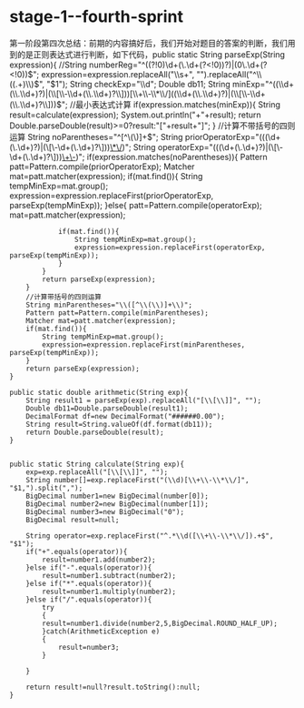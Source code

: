# stage-1--fourth-sprint
第一阶段第四次总结：前期的内容搞好后，我们开始对题目的答案的判断，我们用到的是正则表达式进行判断，如下代码，public static String parseExp(String expression){ 
        //String numberReg="^((?!0)\\d+(\\.\\d+(?<!0))?)|(0\\.\\d+(?<!0))$"; 
        expression=expression.replaceAll("\\s+", "").replaceAll("^\\((.+)\\)$", "$1"); 
        String checkExp="\\d";
        Double db11;
        String minExp="^((\\d+(\\.\\d+)?)|(\\[\\-\\d+(\\.\\d+)?\\]))[\\+\\-\\*\\/]((\\d+(\\.\\d+)?)|(\\[\\-\\d+(\\.\\d+)?\\]))$"; 
        //最小表达式计算 
        if(expression.matches(minExp)){ 
            String result=calculate(expression); 
            System.out.println("+"+result);
            return Double.parseDouble(result)>=0?result:"["+result+"]"; 
        } 
        //计算不带括号的四则运算 
        String noParentheses="^[^\\(\\)]+$"; 
        String priorOperatorExp="(((\\d+(\\.\\d+)?)|(\\[\\-\\d+(\\.\\d+)?\\]))[\\*\\/]((\\d+(\\.\\d+)?)|(\\[\\-\\d+(\\.\\d+)?\\])))"; 
        String operatorExp="(((\\d+(\\.\\d+)?)|(\\[\\-\\d+(\\.\\d+)?\\]))[\\+\\-]((\\d+(\\.\\d+)?)|(\\[\\-\\d+(\\.\\d+)?\\])))"; 
        if(expression.matches(noParentheses)){ 
            Pattern patt=Pattern.compile(priorOperatorExp); 
            Matcher mat=patt.matcher(expression); 
            if(mat.find()){ 
                String tempMinExp=mat.group(); 
                expression=expression.replaceFirst(priorOperatorExp, parseExp(tempMinExp)); 
            }else{ 
                patt=Pattern.compile(operatorExp); 
                mat=patt.matcher(expression); 
                 
                if(mat.find()){ 
                    String tempMinExp=mat.group(); 
                    expression=expression.replaceFirst(operatorExp, parseExp(tempMinExp)); 
                } 
            } 
            return parseExp(expression); 
        } 
        //计算带括号的四则运算 
        String minParentheses="\\([^\\(\\)]+\\)"; 
        Pattern patt=Pattern.compile(minParentheses); 
        Matcher mat=patt.matcher(expression); 
        if(mat.find()){ 
            String tempMinExp=mat.group(); 
            expression=expression.replaceFirst(minParentheses, parseExp(tempMinExp)); 
        } 
        return parseExp(expression); 
    }

    public static double arithmetic(String exp){ 
        String result1 = parseExp(exp).replaceAll("[\\[\\]]", ""); 
        Double db11=Double.parseDouble(result1);
        DecimalFormat df=new DecimalFormat("######0.00"); 
        String result=String.valueOf(df.format(db11));
        return Double.parseDouble(result); 
    } 
    
    
	public static String calculate(String exp){ 
        exp=exp.replaceAll("[\\[\\]]", ""); 
        String number[]=exp.replaceFirst("(\\d)[\\+\\-\\*\\/]", "$1,").split(","); 
        BigDecimal number1=new BigDecimal(number[0]); 
        BigDecimal number2=new BigDecimal(number[1]); 
        BigDecimal number3=new BigDecimal("0");
        BigDecimal result=null; 
         
        String operator=exp.replaceFirst("^.*\\d([\\+\\-\\*\\/]).+$", "$1"); 
        if("+".equals(operator)){ 
            result=number1.add(number2); 
        }else if("-".equals(operator)){ 
            result=number1.subtract(number2); 
        }else if("*".equals(operator)){ 
            result=number1.multiply(number2); 
        }else if("/".equals(operator)){ 
        	try
        	{
            result=number1.divide(number2,5,BigDecimal.ROUND_HALF_UP); 
        	}catch(ArithmeticException e)
        	{
        		result=number3;
        	}
            
        } 
         
        return result!=null?result.toString():null; 
    }
